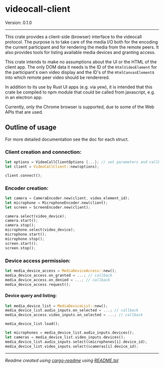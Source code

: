 <!---  Do not manually edit README.md!   The file is created automatically using 'cargo readme'.

    Changes should be made in:

        * src/lib.rs
        * README.tpl

    Rebuilding:

        $ cd videocall-client
        $ cargo readme > README.md

--->

# videocall-client

Version: 0.1.0

---

This crate provides a client-side (browser) interface to the videocall protocol.  The purpose is to
take care of the media I/O both for the encoding the current participant and for rendering the
media from the remote peers.  It also provides tools for listing available media devices and
granting access.

This crate intends to make no assumptions about the UI or the HTML of the client app.
The only DOM data it needs is the ID of the `HtmlVideoElement` for the participant's own video
display and the ID's of the `HtmlCanvasElement`s into which remote peer video should be renderered.

In addition to its use by Rust UI apps (e.g. via yew), it is intended that this crate be
compiled to npm module that could be called from javascript, e.g. in an electron app.

Currently, only the Chrome browser is supported, due to some of the Web APIs that are used.

## Outline of usage

For more detailed documentation see the doc for each struct.

### Client creation and connection:
```rust
let options = VideoCallClientOptions {...}; // set parameters and callbacks for various events
let client = VideoCallClient::new(options);

client.connect();
```

### Encoder creation:
```rust
let camera = CameraEncoder.new(client, video_element_id);
let microphone = MicrophoneEncoder.new(client);
let screen = ScreenEncoder.new(client);

camera.select(video_device);
camera.start();
camera.stop();
microphone.select(video_device);
microphone.start();
microphone.stop();
screen.start();
screen.stop();
```

### Device access permission:

```rust
let media_device_access = MediaDeviceAccess::new();
media_device_access.on_granted = ...; // callback
media_device_access.on_denied = ...; // callback
media_device_access.request();
```

#### Device query and listing:
```rust
let media_device_list = MediaDeviceList::new();
media_device_list.audio_inputs.on_selected = ...; // callback
media_device_access.video_inputs.on_selected = ...; // callback

media_device_list.load();

let microphones = media_device_list.audio_inputs.devices();
let cameras = media_device_list.video_inputs.devices();
media_device_list.audio_inputs.select(&microphones[i].device_id);
media_device_list.video_inputs.select(&cameras[i].device_id);

```

---

*Readme created using [cargo-readme](https://github.com/webern/cargo-readme) using [README.tpl](./README.tpl)*

